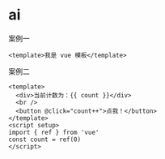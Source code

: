 # ai

案例一

```vue preview
<template>我是 vue 模板</template>
```

案例二

```vue preview
<template>
  <div>当前计数为：{{ count }}</div>
  <br />
  <button @click="count++">点我！</button>
</template>
<script setup>
import { ref } from 'vue'
const count = ref(0)
</script>
```
